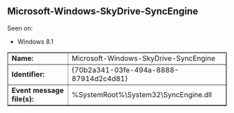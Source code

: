 ## Microsoft-Windows-SkyDrive-SyncEngine

Seen on:
* Windows 8.1

<table border="1" class="docutils">
  <tbody>
    <tr>
      <td><b>Name:</b></td>
      <td>Microsoft-Windows-SkyDrive-SyncEngine</td>
    </tr>
    <tr>
      <td><b>Identifier:</b></td>
      <td>{70b2a341-03fe-494a-8888-87914d2c4d81}</td>
    </tr>
    <tr>
      <td><b>Event message file(s):</b></td>
      <td>%SystemRoot%\System32\SyncEngine.dll</td>
    </tr>
  </tbody>
</table>

&nbsp;


